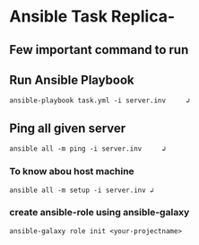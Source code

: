 # Ansible Task Replica-

## Few important command to run

## Run Ansible Playbook

```
ansible-playbook task.yml -i server.inv     ↲
```

## Ping all given server

```
ansible all -m ping -i server.inv     ↲
```

### To know abou host machine

```
ansible all -m setup -i server.inv ↲
```

### create ansible-role using ansible-galaxy

```
ansible-galaxy role init <your-projectname>
```
